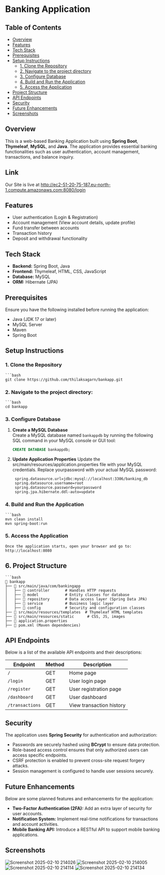 # Banking Application

## Table of Contents
- [Overview](#overview)
- [Features](#features)
- [Tech Stack](#tech-stack)
- [Prerequisites](#prerequisites)
- [Setup Instructions](#setup-instructions)
  - [1. Clone the Repository](#1-clone-the-repository)
  - [2. Navigate to the project directory](#2-Navigate-to-the-project-directory)
  - [3. Configure Database](#3-configure-database)
  - [4. Build and Run the Application](#4-build-and-run-the-application)
  - [5. Access the Application](#5-access-the-application)
- [Project Structure](#project-structure)
- [API Endpoints](#api-endpoints)
- [Security](#security)
- [Future Enhancements](#future-enhancements)
- [Screenshots](#screenshots)

## Overview
This is a web-based Banking Application built using **Spring Boot**, **Thymeleaf**, **MySQL**, and **Java**. The application provides essential banking functionalities such as user authentication, account management, transactions, and balance inquiry.

## Link
Our Site is live at http://ec2-51-20-75-187.eu-north-1.compute.amazonaws.com:8080/login

## Features
- User authentication (Login & Registration)
- Account management (View account details, update profile)
- Fund transfer between accounts
- Transaction history
- Deposit and withdrawal functionality

## Tech Stack
- **Backend:** Spring Boot, Java
- **Frontend:** Thymeleaf, HTML, CSS, JavaScript
- **Database:** MySQL
- **ORM:** Hibernate (JPA)

## Prerequisites
Ensure you have the following installed before running the application:
- Java (JDK 17 or later)
- MySQL Server
- Maven
- Spring Boot

## Setup Instructions

### 1. Clone the Repository
    ```bash
    git clone https://github.com/thilaksagarn/bankapp.git
### 2. Navigate to the project directory:
    ```bash
    cd bankapp
### 3. Configure Database

1. **Create a MySQL Database**  
   Create a MySQL database named `bankappdb` by running the following SQL command in your MySQL console or GUI tool:
   ```sql
   CREATE DATABASE bankappdb;
2. **Update Application Properties**
   Update the src/main/resources/application.properties file with your MySQL credentials. Replace yourpassword with your actual MySQL password:
   ```properties
    spring.datasource.url=jdbc:mysql://localhost:3306/banking_db
    spring.datasource.username=root
    spring.datasource.password=yourpassword
    spring.jpa.hibernate.ddl-auto=update
### 4. Build and Run the Application
    ```bash
    mvn clean install
    mvn spring-boot:run
### 5. Access the Application
    Once the application starts, open your browser and go to:
    http://localhost:8080

## 6. Project Structure
    ```bash
    📂 bankapp
    ├── 📂 src/main/java/com/bankingapp
    │   ├── 📂 controller       # Handles HTTP requests
    │   ├── 📂 model            # Entity classes for database
    │   ├── 📂 repository       # Data access layer (Spring Data JPA)
    │   ├── 📂 service          # Business logic layer
    │   ├── 📂 config           # Security and configuration classes
    ├── 📂 src/main/resources/templates  # Thymeleaf HTML templates
    ├── 📂 src/main/resources/static      # CSS, JS, images
    ├── 📜 application.properties
    ├── 📜 pom.xml (Maven dependencies)
## API Endpoints

Below is a list of the available API endpoints and their descriptions:

| Endpoint         | Method | Description                     |
|------------------|--------|---------------------------------|
| `/`              | GET    | Home page                       |
| `/login`         | GET    | User login page                 |
| `/register`      | GET    | User registration page          |
| `/dashboard`     | GET    | User dashboard                  |
| `/transactions`  | GET    | View transaction history        |

## Security

The application uses **Spring Security** for authentication and authorization:
- Passwords are securely hashed using **BCrypt** to ensure data protection.
- Role-based access control ensures that only authorized users can access specific endpoints.
- CSRF protection is enabled to prevent cross-site request forgery attacks.
- Session management is configured to handle user sessions securely.

## Future Enhancements

Below are some planned features and enhancements for the application:
- **Two-Factor Authentication (2FA):** Add an extra layer of security for user accounts.
- **Notification System:** Implement real-time notifications for transactions and account activities.
- **Mobile Banking API:** Introduce a RESTful API to support mobile banking applications.
## Screenshots
 ![Screenshot 2025-02-10 214026](https://github.com/user-attachments/assets/43ba790d-d6b3-4602-bf17-9aaef49b77ef)
 ![Screenshot 2025-02-10 214005](https://github.com/user-attachments/assets/e73e1928-6fc6-4c6f-913b-b06a9ee53553)
 ![Screenshot 2025-02-10 214114](https://github.com/user-attachments/assets/c18a3dfb-ce76-4755-8602-2fd4bda4ee6f)
 ![Screenshot 2025-02-10 214134](https://github.com/user-attachments/assets/9c351f59-15c4-4d74-899f-5d9852079642)




